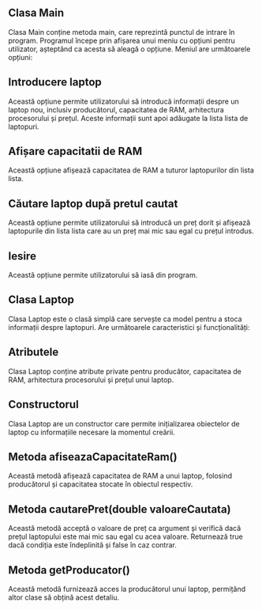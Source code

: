 
## Clasa Main
Clasa Main conține metoda main, care reprezintă punctul de intrare în program. Programul începe prin afișarea unui meniu cu opțiuni pentru utilizator, așteptând ca acesta să aleagă o opțiune. Meniul are următoarele opțiuni:

## Introducere laptop

Această opțiune permite utilizatorului să introducă informații despre un laptop nou, inclusiv producătorul, capacitatea de RAM, arhitectura procesorului și prețul. Aceste informații sunt apoi adăugate la lista lista de laptopuri.

## Afișare capacitatii de RAM

Această opțiune afișează capacitatea de RAM a tuturor laptopurilor din lista lista.

## Căutare laptop după pretul cautat

Această opțiune permite utilizatorului să introducă un preț dorit și afișează laptopurile din lista lista care au un preț mai mic sau egal cu prețul introdus.

## Iesire

Această opțiune permite utilizatorului să iasă din program.

## Clasa Laptop
Clasa Laptop este o clasă simplă care servește ca model pentru a stoca informații despre laptopuri. Are următoarele caracteristici și funcționalități:

## Atributele

Clasa Laptop conține atribute private pentru producător, capacitatea de RAM, arhitectura procesorului și prețul unui laptop.

## Constructorul

Clasa Laptop are un constructor care permite inițializarea obiectelor de laptop cu informațiile necesare la momentul creării.

## Metoda afiseazaCapacitateRam()

Această metodă afișează capacitatea de RAM a unui laptop, folosind producătorul și capacitatea stocate în obiectul respectiv.

## Metoda cautarePret(double valoareCautata)

Această metodă acceptă o valoare de preț ca argument și verifică dacă prețul laptopului este mai mic sau egal cu acea valoare. Returnează true dacă condiția este îndeplinită și false în caz contrar.

## Metoda getProducator()

Această metodă furnizează acces la producătorul unui laptop, permițând altor clase să obțină acest detaliu.